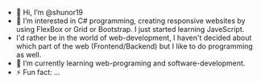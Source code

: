 - 👋 Hi, I’m @shunor19
- 👀 I’m interested in C# programming, creating responsive websites by using FlexBox or Grid or Bootstrap. I just started learning JaveScript.
- I'd rather be in the world of web-development, I haven't decided about which part of the web (Frontend/Backend) but I like to do programming as well. 
- 🌱 I’m currently learning web-programing and software-development.
- ⚡ Fun fact: ...

<!---
shunor19/shunor19 is a ✨ special ✨ repository because its `README.md` (this file) appears on your GitHub profile.
You can click the Preview link to take a look at your changes.
--->
